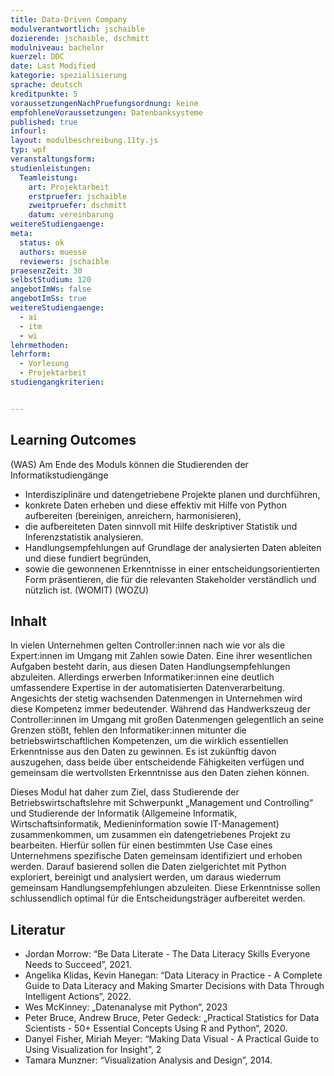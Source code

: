 ```yaml
---
title: Data-Driven Company
modulverantwortlich: jschaible
dozierende: jschaible, dschmitt
modulniveau: bachelor
kuerzel: DDC
date: Last Modified 
kategorie: spezialisierung
sprache: deutsch
kreditpunkte: 5
voraussetzungenNachPruefungsordnung: keine
empfohleneVoraussetzungen: Datenbanksysteme
published: true
infourl: 
layout: modulbeschreibung.11ty.js
typ: wpf
veranstaltungsform: 
studienleistungen:
  Teamleistung:
    art: Projektarbeit
    erstpruefer: jschaible
    zweitpruefer: dschmitt
    datum: vereinbarung
weitereStudiengaenge: 
meta:
  status: ok
  authors: muesse
  reviewers: jschaible
praesenzZeit: 30
selbstStudium: 120
angebotImWs: false
angebotImSs: true 
weitereStudiengaenge:
  - ai
  - itm
  - wi
lehrmethoden: 
lehrform:
  - Vorlesung
  - Projektarbeit 
studiengangkriterien:


---
```


## Learning Outcomes
(WAS) Am Ende des Moduls können die Studierenden der Informatikstudiengänge
*	Interdisziplinäre und datengetriebene Projekte planen und durchführen,
*	konkrete Daten erheben und diese effektiv mit Hilfe von Python aufbereiten (bereinigen, anreichern, harmonisieren), 
*	die aufbereiteten Daten sinnvoll mit Hilfe deskriptiver Statistik und Inferenzstatistik analysieren.
*	Handlungsempfehlungen auf Grundlage der analysierten Daten ableiten und diese fundiert begründen,
*	sowie die gewonnenen Erkenntnisse in einer entscheidungsorientierten Form präsentieren, die für die relevanten Stakeholder verständlich und nützlich ist.
(WOMIT)
(WOZU) 




## Inhalt
In vielen Unternehmen gelten Controller:innen nach wie vor als die Expert:innen im Umgang mit Zahlen sowie Daten. Eine ihrer wesentlichen Aufgaben besteht darin, aus diesen Daten Handlungsempfehlungen abzuleiten. Allerdings erwerben Informatiker:innen eine deutlich umfassendere Expertise in der automatisierten Datenverarbeitung. Angesichts der stetig wachsenden Datenmengen in Unternehmen wird diese Kompetenz immer bedeutender. Während das Handwerkszeug der Controller:innen im Umgang mit großen Datenmengen gelegentlich an seine Grenzen stößt, fehlen den Informatiker:innen mitunter die betriebswirtschaftlichen Kompetenzen, um die wirklich essentiellen Erkenntnisse aus den Daten zu gewinnen. Es ist zukünftig davon auszugehen, dass beide über entscheidende Fähigkeiten verfügen und gemeinsam die wertvollsten Erkenntnisse aus den Daten ziehen können. 

Dieses Modul hat daher zum Ziel, dass Studierende der Betriebswirtschaftslehre mit Schwerpunkt „Management und Controlling“ und Studierende der Informatik (Allgemeine Informatik, Wirtschaftsinformatik, Medieninformation sowie IT-Management) zusammenkommen, um zusammen ein datengetriebenes Projekt zu bearbeiten. Hierfür sollen für einen bestimmten Use Case eines Unternehmens spezifische Daten gemeinsam identifiziert und erhoben werden. Darauf basierend sollen die Daten zielgerichtet mit Python exploriert, bereinigt und analysiert werden, um daraus wiederrum gemeinsam Handlungsempfehlungen abzuleiten. Diese Erkenntnisse sollen schlussendlich optimal für die Entscheidungsträger aufbereitet werden.



## Literatur
*	Jordan Morrow: “Be Data Literate - The Data Literacy Skills Everyone Needs to Succeed”, 2021.
*	Angelika Klidas, Kevin Hanegan: “Data Literacy in Practice - A Complete Guide to Data Literacy and Making Smarter Decisions with Data Through Intelligent Actions”, 2022.
*	Wes McKinney: „Datenanalyse mit Python“, 2023
*	Peter Bruce, Andrew Bruce, Peter Gedeck: „Practical Statistics for Data Scientists - 50+ Essential Concepts Using R and Python“, 2020.
*	Danyel Fisher, Miriah Meyer: “Making Data Visual - A Practical Guide to Using Visualization for Insight”, 2
*	Tamara Munzner: “Visualization Analysis and Design”, 2014.

